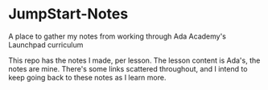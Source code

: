 # JumpStart-Notes
A place to gather my notes from working through Ada Academy's Launchpad curriculum 

This repo has the notes I made, per lesson. The lesson content is Ada's, the notes are mine. There's some links scattered throughout, and I intend to keep going back to these notes as I learn more. 

